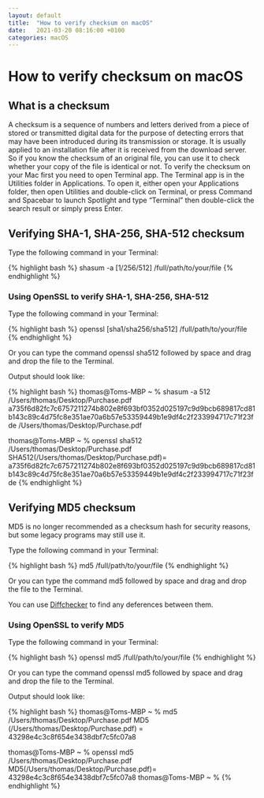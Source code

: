 ```yaml
---
layout: default
title:  "How to verify checksum on macOS"
date:   2021-03-20 08:16:00 +0100
categories: macOS 
---
```


# How to verify checksum on macOS

## What is a checksum

A checksum is a sequence of numbers and letters derived from a piece of stored or transmitted digital data for the purpose of detecting errors that may have been introduced during its transmission or storage. It is usually applied to an installation file after it is received from the download server. So if you know the checksum of an original file, you can use it to check whether your copy of the file is identical or not.
To verify the checksum on your Mac first you need to open Terminal app. The Terminal app is in the Utilities folder in Applications. To open it, either open your Applications folder, then open Utilities and double-click on Terminal, or press Command and Spacebar to launch Spotlight and type “Terminal” then double-click the search result or simply press Enter.

## Verifying SHA-1, SHA-256, SHA-512 checksum

Type the following command in your Terminal:

{% highlight bash %}
shasum -a [1/256/512] /full/path/to/your/file
{% endhighlight %}

### Using OpenSSL to verify SHA-1, SHA-256, SHA-512

Type the following command in your Terminal:

{% highlight bash %}
openssl [sha1/sha256/sha512] /full/path/to/your/file
{% endhighlight %}

Or you can type the command openssl sha512 followed by space and drag and drop the file to the Terminal.

Output should look like:

{% highlight bash %}
thomas@Toms-MBP ~ % shasum -a 512 /Users/thomas/Desktop/Purchase.pdf
a735f6d82fc7c6757211274b802e8f693bf0352d025197c9d9bcb689817cd81b143c89c4d75fc8e351ae70a6b57e53359449b1e9df4c2f233994717c71f23fde  /Users/thomas/Desktop/Purchase.pdf

thomas@Toms-MBP ~ % openssl sha512 /Users/thomas/Desktop/Purchase.pdf
SHA512(/Users/thomas/Desktop/Purchase.pdf)= a735f6d82fc7c6757211274b802e8f693bf0352d025197c9d9bcb689817cd81b143c89c4d75fc8e351ae70a6b57e53359449b1e9df4c2f233994717c71f23fde
{% endhighlight %}

## Verifying MD5 checksum

MD5 is no longer recommended as a checksum hash for security reasons, but some legacy programs may still use it.

Type the following command in your Terminal:

{% highlight bash %}
md5 /full/path/to/your/file
{% endhighlight %}

Or you can type the command md5 followed by space and drag and drop the file to the Terminal.

You can use [Diffchecker][1] to find any deferences between them.

### Using OpenSSL to verify MD5

Type the following command in your Terminal:

{% highlight bash %}
openssl md5 /full/path/to/your/file
{% endhighlight %}

Or you can type the command openssl md5 followed by space and drag and drop the file to the Terminal.

Output should look like:

{% highlight bash %}
thomas@Toms-MBP ~ % md5 /Users/thomas/Desktop/Purchase.pdf
MD5 (/Users/thomas/Desktop/Purchase.pdf) = 43298e4c3c8f654e3438dbf7c5fc07a8

thomas@Toms-MBP ~ % openssl md5 /Users/thomas/Desktop/Purchase.pdf
MD5(/Users/thomas/Desktop/Purchase.pdf)= 43298e4c3c8f654e3438dbf7c5fc07a8
thomas@Toms-MBP ~ %
{% endhighlight %}

[1]: https://www.diffchecker.com/
